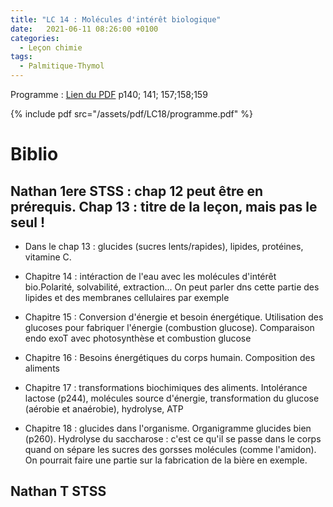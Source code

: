 ```yaml
---
title: "LC 14 : Molécules d'intérêt biologique"
date:   2021-06-11 08:26:00 +0100
categories:
  - Leçon chimie
tags:
  - Palmitique-Thymol
---
```

Programme : [Lien du PDF](/assets/pdf/LC14/programme.pdf) p140; 141; 157;158;159

{% include pdf src="/assets/pdf/LC18/programme.pdf" %}

# Biblio
## Nathan 1ere STSS : chap 12 peut être en prérequis. Chap 13 : titre de la leçon, mais pas le seul ! 

- Dans le chap 13 : glucides (sucres lents/rapides), lipides, protéines, vitamine C.

- Chapitre 14 : intéraction de l'eau avec les molécules d'intérêt bio.Polarité, solvabilité, extraction... On peut parler dns cette partie des lipides et des membranes cellulaires par exemple

- Chapitre 15 : Conversion d'énergie et besoin énergétique. Utilisation des glucoses pour fabriquer l'énergie (combustion glucose). Comparaison endo exoT avec photosynthèse et combustion glucose

- Chapitre 16 : Besoins énergétiques du corps humain. Composition des aliments

- Chapitre 17 : transformations biochimiques des aliments. Intolérance lactose (p244), molécules source d'énergie, transformation du glucose (aérobie et anaérobie), hydrolyse, ATP

- Chapitre 18 : glucides dans l'organisme. Organigramme glucides bien (p260). Hydrolyse du saccharose : c'est ce qu'il se passe dans le corps quand on sépare les sucres des gorsses molécules (comme l'amidon). On pourrait faire une partie sur la fabrication de la bière en exemple.

## Nathan T STSS
